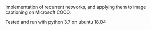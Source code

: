 Implementation of recurrent networks, and applying them to image captioning on Microsoft COCO. 

Tested and run with python 3.7 on ubuntu 18.04
